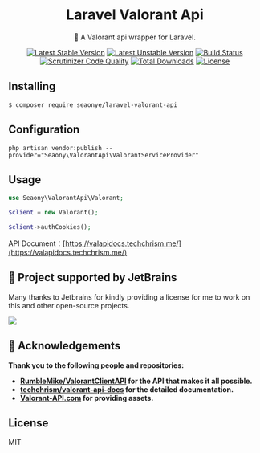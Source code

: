 <h1 align="center">Laravel Valorant Api</h1>

<p align="center">🍯 A Valorant api wrapper for Laravel.</p>

<p align="center">
<a href="https://packagist.org/packages/seaony/laravel-valorant-api"><img src="https://poser.pugx.org/seaony/laravel-valorant-api/v/stable.svg" alt="Latest Stable Version"></a>
<a href="https://packagist.org/packages/seaony/laravel-valorant-api"><img src="https://poser.pugx.org/seaony/laravel-valorant-api/v/unstable.svg" alt="Latest Unstable Version"></a>
<a href="https://scrutinizer-ci.com/g/seaony/laravel-valorant-api/build-status/master"><img src="https://scrutinizer-ci.com/g/seaony/laravel-valorant-api/badges/build.png?b=master" alt="Build Status"></a>
<a href="https://scrutinizer-ci.com/g/seaony/laravel-valorant-api/?branch=master"><img src="https://scrutinizer-ci.com/g/seaony/laravel-valorant-api/badges/quality-score.png?b=master" alt="Scrutinizer Code Quality"></a>
<a href="https://packagist.org/packages/seaony/laravel-valorant-api"><img src="https://poser.pugx.org/seaony/laravel-valorant-api/downloads" alt="Total Downloads"></a>
<a href="https://packagist.org/packages/seaony/laravel-valorant-api"><img src="https://poser.pugx.org/seaony/laravel-valorant-api/license" alt="License"></a>
</p>

## Installing

```shell
$ composer require seaonye/laravel-valorant-api
```

## Configuration

```shell
php artisan vendor:publish --provider="Seaony\ValorantApi\ValorantServiceProvider"
```

## Usage

```php
use Seaony\ValorantApi\Valorant;

$client = new Valorant();

$client->authCookies();
```

API Document：[https://valapidocs.techchrism.me/](https://valapidocs.techchrism.me/)

## 🧶 Project supported by JetBrains

Many thanks to Jetbrains for kindly providing a license for me to work on this and other open-source projects.

[![](https://resources.jetbrains.com/storage/products/company/brand/logos/jb_beam.svg)](https://www.jetbrains.com/?from=https://github.com/overtrue)


## 🍯 Acknowledgements
**Thank you to the following people and repositories:**

- **[RumbleMike/ValorantClientAPI](https://github.com/RumbleMike/ValorantClientAPI) for the API that makes it all possible.**
- **[techchrism/valorant-api-docs](https://github.com/techchrism/valorant-api-docs) for the detailed documentation.**
- **[Valorant-API.com](https://valorant-api.com) for providing assets.**

## License

MIT
